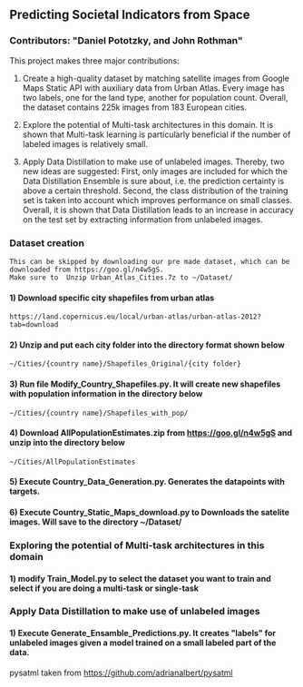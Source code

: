 
## Predicting Societal Indicators from Space
### Contributors: "Daniel Pototzky, and John Rothman"

This project makes three major contributions:
1. Create a high-quality dataset by matching satellite images from Google Maps Static API with auxiliary data from Urban Atlas. Every image has two labels, one for the land type, another for population count. Overall, the dataset contains 225k images from 183 European cities.

2. Explore the potential of Multi-task architectures in this domain. It is shown that Multi-task learning is particularly beneficial if the number of labeled images is relatively small.

3. Apply Data Distillation to make use of unlabeled images. Thereby, two new ideas are suggested: First, only images are included for which the Data Distillation Ensemble is sure about, i.e. the prediction certainty is above a certain threshold. Second, the class distribution of the training set is taken into account which improves performance on small classes. Overall, it is shown that Data Distillation leads to an increase in accuracy on the test set by extracting information from unlabeled images.


### Dataset creation
    This can be skipped by downloading our pre made dataset, which can be downloaded from https://goo.gl/n4w5gS. 
    Make sure to  Unzip Urban_Atlas_Cities.7z to ~/Dataset/

#### 1) Download specific city shapefiles from urban atlas 
	https://land.copernicus.eu/local/urban-atlas/urban-atlas-2012?tab=download
	
#### 2) Unzip and put each city folder into the directory format shown below
	~/Cities/{country name}/Shapefiles_Original/{city folder}

#### 3) Run file Modify_Country_Shapefiles.py. It will create new shapefiles with population information in the directory below 
	~/Cities/{country name}/Shapefiles_with_pop/
	
#### 4) Download AllPopulationEstimates.zip from https://goo.gl/n4w5gS and unzip into the directory below
	~/Cities/AllPopulationEstimates

#### 5) Execute Country_Data_Generation.py. Generates the datapoints with targets.

#### 6) Execute Country_Static_Maps_download.py to Downloads the satelite images. Will save to the directory ~/Dataset/


### Exploring the potential of Multi-task architectures in this domain

#### 1) modify Train_Model.py to select the dataset you want to train and select if you are doing a multi-task or single-task


### Apply Data Distillation to make use of unlabeled images

#### 1) Execute Generate_Ensamble_Predictions.py.  It creates "labels" for unlabeled images given a model trained on a small labeled part of the data.


pysatml taken from https://github.com/adrianalbert/pysatml <br/>

